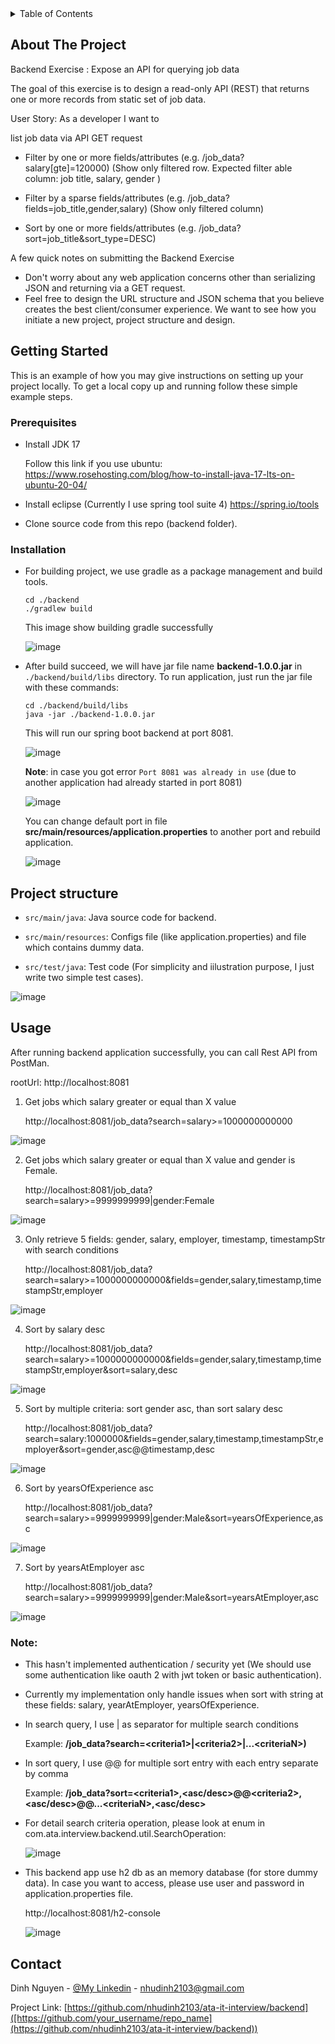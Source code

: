 

<!-- TABLE OF CONTENTS -->
<details>
  <summary>Table of Contents</summary>
  <ol>
    <li>
      <a href="#about-the-project">About The Project</a>
    </li>
    <li>
      <a href="#getting-started">Getting Started</a>
      <ul>
        <li><a href="#prerequisites">Prerequisites</a></li>
        <li><a href="#installation">Installation</a></li>
      </ul>
    </li>
    <li><a href="#usage">Usage</a></li>
    <li><a href="#contact">Contact</a></li>
  </ol>
</details>



<!-- ABOUT THE PROJECT -->
## About The Project

Backend Exercise : Expose an API for querying job data

The goal of this exercise is to design a read-only API (REST) that returns one or more records from static set of job data.

User Story: As a developer I want to

list job data via API GET request

- Filter by one or more fields/attributes (e.g. /job_data?salary[gte]=120000) (Show only filtered row. Expected filter able column: job title, salary, gender )
  
- Filter by a sparse fields/attributes (e.g. /job_data?fields=job_title,gender,salary) (Show only filtered column)
  
- Sort by one or more fields/attributes (e.g. /job_data?sort=job_title&sort_type=DESC)

A few quick notes on submitting the Backend Exercise

- Don't worry about any web application concerns other than serializing JSON and returning via a GET request.
- Feel free to design the URL structure and JSON schema that you believe creates the best client/consumer experience. We want to see how you initiate a new project, project structure and design.


<!-- GETTING STARTED -->
## Getting Started

This is an example of how you may give instructions on setting up your project locally.
To get a local copy up and running follow these simple example steps.

### Prerequisites
- Install JDK 17
  
  Follow this link if you use ubuntu: https://www.rosehosting.com/blog/how-to-install-java-17-lts-on-ubuntu-20-04/
  
- Install eclipse (Currently I use spring tool suite 4)
  https://spring.io/tools

- Clone source code from this repo (backend folder).

### Installation
- For building project, we use gradle as a package management and build tools.

   ```
   cd ./backend
   ./gradlew build
   ```

  This image show building gradle successfully
  
  ![image](https://github.com/nhudinh2103/ata-it-interview/assets/17499217/8e2c627d-cb23-4e9d-b952-732f2794ed6f)

- After build succeed, we will have jar file name **backend-1.0.0.jar** in `./backend/build/libs` directory.
  To run application, just run the jar file with these commands:

   ```
   cd ./backend/build/libs
   java -jar ./backend-1.0.0.jar
   ```
   
  This will run our spring boot backend at port 8081.

  ![image](https://github.com/nhudinh2103/ata-it-interview/assets/17499217/179a18b9-0d6a-4667-ae91-699d48d6d4e9)


  **Note**: in case you got error `Port 8081 was already in use` (due to another application had already started in port 8081)

  ![image](https://github.com/nhudinh2103/ata-it-interview/assets/17499217/ae622226-b185-4ca3-8e79-3e95056add30)

  You can change default port in file **src/main/resources/application.properties** to another port and rebuild application.
  
  ![image](https://github.com/nhudinh2103/ata-it-interview/assets/17499217/871f62e6-798b-4d69-80dd-1ff00a471051)

## Project structure

- `src/main/java`: Java source code for backend.

- `src/main/resources`: Configs file (like application.properties) and file which contains dummy data.
  
- `src/test/java`: Test code (For simplicity and iilustration purpose, I just write two simple test cases).

![image](https://github.com/nhudinh2103/ata-it-interview/assets/17499217/843a84ad-4c6a-49bc-af13-287ce05b106d)


<!-- USAGE EXAMPLES -->
## Usage

After running backend application successfully, you can call Rest API from PostMan.

rootUrl: http://localhost:8081

1. Get jobs which salary greater or equal than X value

   http://localhost:8081/job_data?search=salary>=1000000000000

![image](https://github.com/nhudinh2103/ata-it-interview/assets/17499217/12731dd7-df44-4ef6-b185-bea97a18356f)


2. Get jobs which salary greater or equal than X value and gender is Female.

   http://localhost:8081/job_data?search=salary>=9999999999|gender:Female

![image](https://github.com/nhudinh2103/ata-it-interview/assets/17499217/8e649581-e945-4c0a-977d-305522826fd8)

3. Only retrieve 5 fields: gender, salary, employer, timestamp, timestampStr with search conditions

   http://localhost:8081/job_data?search=salary>=1000000000000&fields=gender,salary,timestamp,timestampStr,employer

![image](https://github.com/nhudinh2103/ata-it-interview/assets/17499217/d0b5c0fb-9519-458f-ae3b-3f107aed2e50)

4. Sort by salary desc

   http://localhost:8081/job_data?search=salary>=1000000000000&fields=gender,salary,timestamp,timestampStr,employer&sort=salary,desc

![image](https://github.com/nhudinh2103/ata-it-interview/assets/17499217/db3cb6a7-ebb4-49d8-8c16-a1df84807142)

5. Sort by multiple criteria: sort gender asc, than sort salary desc

   http://localhost:8081/job_data?search=salary:1000000&fields=gender,salary,timestamp,timestampStr,employer&sort=gender,asc@@timestamp,desc
   
![image](https://github.com/nhudinh2103/ata-it-interview/assets/17499217/df2e32ce-da4d-4e5e-aa39-5fe2b3275ca0)

6. Sort by yearsOfExperience asc

   http://localhost:8081/job_data?search=salary>=9999999999|gender:Male&sort=yearsOfExperience,asc

![image](https://github.com/nhudinh2103/ata-it-interview/assets/17499217/c2a17559-6e4d-4195-9b67-842b9cbf3e20)

7. Sort by yearsAtEmployer asc

   http://localhost:8081/job_data?search=salary>=9999999999|gender:Male&sort=yearsAtEmployer,asc

![image](https://github.com/nhudinh2103/ata-it-interview/assets/17499217/409cedb4-75bd-4fe3-b4d6-77b4b58c00d9)

### Note:
- This hasn't implemented authentication / security yet (We should use some authentication like oauth 2 with jwt token or basic authentication).

- Currently my implementation only handle issues when sort with string at these fields: salary, yearAtEmployer, yearsOfExperience.

- In search query, I use | as separator for multiple search conditions

  Example: **/job_data?search=\<criteria1\>|\<criteria2\>|...\<criteriaN\>)**
  
- In sort query, I use @@ for multiple sort entry with each entry separate by comma

  Example: **/job_data?sort=\<criteria1\>,\<asc/desc\>@@\<criteria2\>,\<asc/desc\>@@...\<criteriaN\>,\<asc/desc\>**

- For detail search criteria operation, please look at enum in com.ata.interview.backend.util.SearchOperation:

  ![image](https://github.com/nhudinh2103/ata-it-interview/assets/17499217/c6f55019-6846-4d62-a717-0e4f41436458)

- This backend app use h2 db as an memory database (for store dummy data). In case you want to access, please use user and password in application.properties file.

  http://localhost:8081/h2-console

  ![image](https://github.com/nhudinh2103/ata-it-interview/assets/17499217/bbd4f431-1173-429c-867c-9503ad4131a2)



<!-- CONTACT -->
## Contact

Dinh Nguyen - [@My Linkedin](https://www.linkedin.com/in/dinh-nguyen-398529115/) - nhudinh2103@gmail.com

Project Link: [https://github.com/nhudinh2103/ata-it-interview/backend]([https://github.com/your_username/repo_name](https://github.com/nhudinh2103/ata-it-interview/backend))

